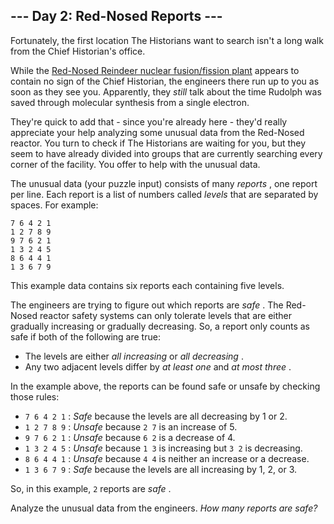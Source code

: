 

\--- Day 2: Red-Nosed Reports \---
----------------------------------

Fortunately, the first location The Historians want to search isn't a long walk from the Chief Historian's office.

While the
[Red-Nosed Reindeer nuclear fusion/fission plant](/2015/day/19)
appears to contain no sign of the Chief Historian, the engineers there run up to you as soon as they see you. Apparently, they
*still*
talk about the time Rudolph was saved through molecular synthesis from a single electron.

They're quick to add that \- since you're already here \- they'd really appreciate your help analyzing some unusual data from the Red-Nosed reactor. You turn to check if The Historians are waiting for you, but they seem to have already divided into groups that are currently searching every corner of the facility. You offer to help with the unusual data.

The unusual data (your puzzle input) consists of many
*reports*
, one report per line. Each report is a list of numbers called
*levels*
that are separated by spaces. For example:

```
7 6 4 2 1
1 2 7 8 9
9 7 6 2 1
1 3 2 4 5
8 6 4 4 1
1 3 6 7 9

```

This example data contains six reports each containing five levels.

The engineers are trying to figure out which reports are
*safe*
. The Red-Nosed reactor safety systems can only tolerate levels that are either gradually increasing or gradually decreasing. So, a report only counts as safe if both of the following are true:

* The levels are either
  *all increasing*
  or
  *all decreasing*
  .
* Any two adjacent levels differ by
  *at least one*
  and
  *at most three*
  .

In the example above, the reports can be found safe or unsafe by checking those rules:

* `7 6 4 2 1`
  :
  *Safe*
  because the levels are all decreasing by 1 or 2\.
* `1 2 7 8 9`
  :
  *Unsafe*
  because
  `2 7`
  is an increase of 5\.
* `9 7 6 2 1`
  :
  *Unsafe*
  because
  `6 2`
  is a decrease of 4\.
* `1 3 2 4 5`
  :
  *Unsafe*
  because
  `1 3`
  is increasing but
  `3 2`
  is decreasing.
* `8 6 4 4 1`
  :
  *Unsafe*
  because
  `4 4`
  is neither an increase or a decrease.
* `1 3 6 7 9`
  :
  *Safe*
  because the levels are all increasing by 1, 2, or 3\.

So, in this example,
`2`
reports are
*safe*
.

Analyze the unusual data from the engineers.
*How many reports are safe?*


